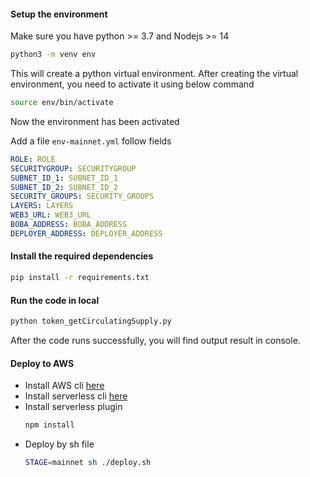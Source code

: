 #### Setup the environment

Make sure you have python >= 3.7 and Nodejs >= 14

```bash
python3 -m venv env
```
This will create a python virtual environment.
After creating the virtual environment, you need to activate it using below command
```bash
source env/bin/activate
```
Now the environment has been activated

Add a file `env-mainnet.yml` follow fields
```yaml
ROLE: ROLE
SECURITYGROUP: SECURITYGROUP
SUBNET_ID_1: SUBNET_ID_1
SUBNET_ID_2: SUBNET_ID_2
SECURITY_GROUPS: SECURITY_GROUPS
LAYERS: LAYERS
WEB3_URL: WEB3_URL
BOBA_ADDRESS: BOBA_ADDRESS
DEPLOYER_ADDRESS: DEPLOYER_ADDRESS
```

#### Install the required dependencies
```bash
pip install -r requirements.txt
```

#### Run the code in local
```bash
python token_getCirculatingSupply.py
```
After the code runs successfully, you will find output result in console.

#### Deploy to AWS
- Install AWS cli [here](https://docs.aws.amazon.com/cli/latest/userguide/install-cliv2.html "AWS cli installation guide")
- Install serverless cli [here](https://www.serverless.com/framework/docs/getting-started/  "Serverless cli installation guide")
- Install serverless plugin
  ```bash
  npm install
  ```
- Deploy by sh file
  ```bash
  STAGE=mainnet sh ./deploy.sh
  ```
